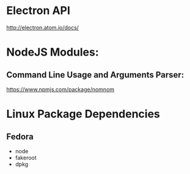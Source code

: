 
# Electron API

http://electron.atom.io/docs/



# NodeJS Modules:

## Command Line Usage and Arguments Parser:
https://www.npmjs.com/package/nomnom


# Linux Package Dependencies

## Fedora
- node
- fakeroot
- dpkg
